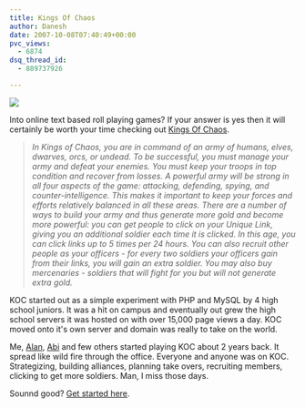```yaml
---
title: Kings Of Chaos
author: Danesh
date: 2007-10-08T07:40:49+00:00
pvc_views:
  - 6874
dsq_thread_id:
  - 889737926

---
```

![][1]

Into online text based roll playing games? If your answer is yes then it will certainly be worth your time checking out [Kings Of Chaos][2].

> _In Kings of Chaos, you are in command of an army of humans, elves, dwarves, orcs, or undead. To be successful, you must manage your army and defeat your enemies. You must keep your troops in top condition and recover from losses. A powerful army will be strong in all four aspects of the game: attacking, defending, spying, and counter-intelligence. This makes it important to keep your forces and efforts relatively balanced in all these areas. There are a number of ways to build your army and thus generate more gold and become more powerful: you can get people to click on your Unique Link, giving you an additional soldier each time it is clicked. In this age, you can click links up to 5 times per 24 hours. You can also recruit other people as your officers - for every two soldiers your officers gain from their links, you will gain an extra soldier. You may also buy mercenaries - soldiers that will fight for you but will not generate extra gold._

KOC started out as a simple experiment with PHP and MySQL by 4 high school juniors. It was a hit on campus and eventually out grew the high school servers it was hosted on with over 15,000 page views a day. KOC moved onto it's own server and domain was really to take on the world.

Me, [Alan][3], [Abi][4] and few others started playing KOC about 2 years back. It spread like wild fire through the office. Everyone and anyone was on KOC. Strategizing, building alliances, planning take overs, recruiting members, clicking to get more soldiers. Man, I miss those days.

Sounnd good? [Get started here][2].

 [1]: http://img50.imageshack.us/img50/8800/kocho8.jpg
 [2]: http://www.kingsofchaos.com/recruit.php?uniqid=u5s2nda8
 [3]: http://www.alanbernard.com/
 [4]: http://www.abinesh.com/delirium/